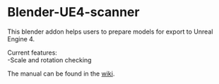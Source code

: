 # Blender-UE4-scanner
This blender addon helps users to prepare models for export to Unreal Engine 4.

Current features:<br>
-Scale and rotation checking

The manual can be found in the [wiki](https://github.com/mikerovers/Blender-UE4-scanner/wiki).
